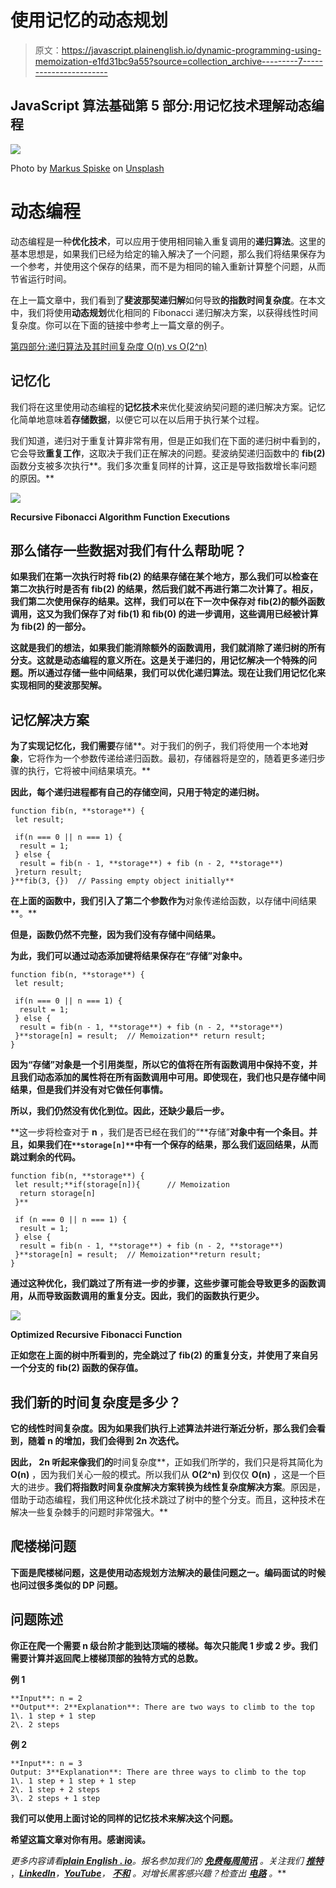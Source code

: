 # 使用记忆的动态规划

> 原文：<https://javascript.plainenglish.io/dynamic-programming-using-memoization-e1fd31bc9a55?source=collection_archive---------7----------------------->

## JavaScript 算法基础第 5 部分:用记忆技术理解动态编程

![](img/fc7467163e44224c830acaf8b6eed673.png)

Photo by [Markus Spiske](https://unsplash.com/@markusspiske?utm_source=medium&utm_medium=referral) on [Unsplash](https://unsplash.com/?utm_source=medium&utm_medium=referral)

# **动态编程**

动态编程是一种**优化技术**，可以应用于使用相同输入重复调用的**递归算法**。这里的基本思想是，如果我们已经为给定的输入解决了一个问题，那么我们将结果保存为一个参考，并使用这个保存的结果，而不是为相同的输入重新计算整个问题，从而节省运行时间。

在上一篇文章中，我们看到了**斐波那契递归解**如何导致**的指数时间复杂度**。在本文中，我们将使用**动态规划**优化相同的 Fibonacci 递归解决方案，以获得线性时间复杂度。你可以在下面的链接中参考上一篇文章的例子。

[第四部分:递归算法及其时间复杂度 O(n) vs O(2^n)](https://medium.com/p/713856ad4e2)

## **记忆化**

我们将在这里使用动态编程的**记忆技术**来优化斐波纳契问题的递归解决方案。记忆化简单地意味着**存储数据**，以便它可以在以后用于执行某个过程。

我们知道，递归对于重复计算非常有用，但是正如我们在下面的递归树中看到的，它会导致**重复工作**，这取决于我们正在解决的问题。斐波纳契递归函数中的 **fib(2)** 函数分支被多次执行**。我们多次重复同样的计算，这正是导致指数增长率问题的原因。**

**![](img/79686a42eeb5bcd4733ee8e83a31747d.png)**

**Recursive Fibonacci Algorithm Function Executions**

## **那么储存一些数据对我们有什么帮助呢？**

**如果我们在第一次执行时将 **fib(2)** 的结果存储在某个地方，那么我们可以检查在第二次执行时是否有 **fib(2)** 的结果，然后我们就不再进行第二次计算了。相反，我们第二次使用保存的结果。这样，我们可以在下一次中保存对 **fib(2)的额外函数调用，这又为我们保存了对 **fib(1)** 和 **fib(0)** 的进一步调用，这些调用已经被计算为 **fib(2)** 的一部分。****

**这就是我们的想法，如果我们能消除额外的函数调用，我们就消除了递归树的所有分支。这就是动态编程的意义所在。这是关于递归的，用记忆解决一个特殊的问题。所以通过存储一些中间结果，我们可以优化递归算法。现在让我们用记忆化来实现相同的斐波那契解。**

## **记忆解决方案**

**为了实现记忆化，我们需要**存储**。对于我们的例子，我们将使用一个本地**对象**，它将作为一个参数传递给递归函数。最初，存储器将是空的，随着更多递归步骤的执行，它将被中间结果填充。**

**因此，每个递归进程都有自己的存储空间，只用于特定的递归树。**

```
function fib(n, **storage**) {
 let result;

 if(n === 0 || n === 1) {
  result = 1;
 } else {
  result = fib(n - 1, **storage**) + fib (n - 2, **storage**)
 }return result;
}**fib(3, {})  // Passing empty object initially**
```

**在上面的函数中，我们引入了第二个参数作为**对象传递给函数，以存储中间结果**。**

**但是，函数仍然不完整，因为我们没有存储中间结果。**

**为此，我们可以通过动态添加键将结果保存在“**存储**”对象中。**

```
function fib(n, **storage**) {
 let result;

 if(n === 0 || n === 1) {
  result = 1;
 } else {
  result = fib(n - 1, **storage**) + fib (n - 2, **storage**)
 }**storage[n] = result;  // Memoization** return result;
}
```

**因为“**存储**”对象是一个引用类型，所以它的值将在所有函数调用中保持不变，并且我们动态添加的属性将在所有函数调用中可用。即使现在，我们也只是存储中间结果，但是我们并没有对它做任何事情。**

**所以，我们仍然没有优化到位。因此，还缺少最后一步。**

**这一步将检查对于 **n** ，我们是否已经在我们的“**存储”**对象中有一个条目。并且，如果我们在`**storage[n]**`中有一个保存的结果，那么我们返回结果，从而跳过剩余的代码。**

```
function fib(n, **storage**) {
 let result;**if(storage[n]){      // Memoization
  return storage[n]
 }**

 if (n === 0 || n === 1) {
  result = 1;
 } else {
  result = fib(n - 1, **storage**) + fib (n - 2, **storage**)
 }**storage[n] = result;  // Memoization**return result;
}
```

**通过这种优化，我们跳过了所有进一步的步骤，这些步骤可能会导致更多的函数调用，从而导致函数调用的重复分支。因此，我们的函数执行更少。**

**![](img/adaf0d446cc72594ed037879a602839f.png)**

**Optimized Recursive Fibonacci Function**

**正如您在上面的树中所看到的，完全跳过了 **fib(2)** 的重复分支，并使用了来自另一个分支的 **fib(2)** 函数的保存值。**

## **我们新的时间复杂度是多少？**

****它的线性时间复杂度**。因为如果我们执行上述算法并进行**渐近分析**，那么我们会看到，随着 **n** 的增加，我们会得到 **2n** 次迭代。**

**因此， **2n** 听起来像我们的**时间复杂度**，正如我们所学的，我们只是将其简化为 **O(n)** ，因为我们关心一般的模式。所以我们从 **O(2^n)** 到仅仅 **O(n)** ，这是一个巨大的进步。**我们将指数时间复杂度解决方案转换为线性复杂度解决方案**。原因是，借助于动态编程，我们用这种优化技术跳过了树中的整个分支。而且，这种技术在解决一些复杂棘手的问题时非常强大。**

## ****爬楼梯问题****

**下面是爬楼梯问题，这是使用动态规划方法解决的最佳问题之一。编码面试的时候也问过很多类似的 DP 问题。**

## **问题陈述**

**你正在爬一个需要 n 级台阶才能到达顶端的楼梯。每次只能爬 1 步或 2 步。我们需要计算并返回爬上楼梯顶部的独特方式的总数。**

****例 1****

```
**Input**: n = 2
**Output**: 2**Explanation**: There are two ways to climb to the top
1\. 1 step + 1 step
2\. 2 steps
```

****例 2****

```
**Input**: n = 3
Output: 3**Explanation**: There are three ways to climb to the top
1\. 1 step + 1 step + 1 step
2\. 1 step + 2 steps
3\. 2 steps + 1 step
```

**我们可以使用上面讨论的同样的记忆技术来解决这个问题。**

**希望这篇文章对你有用。感谢阅读。**

***更多内容请看*[***plain English . io***](https://plainenglish.io/)*。报名参加我们的* [***免费每周简讯***](http://newsletter.plainenglish.io/) *。关注我们* [***推特***](https://twitter.com/inPlainEngHQ) ，[***LinkedIn***](https://www.linkedin.com/company/inplainenglish/)*，*[***YouTube***](https://www.youtube.com/channel/UCtipWUghju290NWcn8jhyAw)*，* [***不和***](https://discord.gg/GtDtUAvyhW) *。对增长黑客感兴趣？检查出* [***电路***](https://circuit.ooo/) *。***